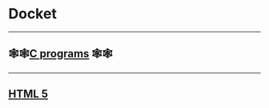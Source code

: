 # Docket
---
## :spider_web::spider_web:[C programs](https://github.com/GaneshNeo/Docket/tree/main/_C_Programs_) :spider_web::spider_web:
---
## [HTML 5](https://github.com/GaneshNeo/Docket/tree/main/HTML)
